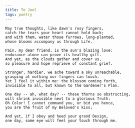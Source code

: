 ```yaml
---
title: To Joel
tags: poetry
---
```


    May true thoughts, like dawn's rosy fingers,
    catch the tears your heart cannot hold back;
    and with them, water those furrows, long-planted,
    whose blooms accompany us through Life.

    Pain, my dear friend, is the sun's blazing love:
    endurance alone can prove its healthy gift.
    And yet, as the clouds gather and cover us,
    so pleasure and hope reprieve of constant grief.

    Stronger, hardier, we ache toward a sky unreachable,
    grasping at nothing our fingers can touch.
    Yet I feel it within me: the blossom coming forth,
    invisible to all, but known to the Gardener's Plan.

    One day -- ah, what day? -- these thorns so obstructing,
    will shrink invisible next to a glorious Truth:
    Oh Color! I cannot command you, or bid you hence,
    you are the fruit of my Beloved's kiss;

    And yet, if I obey and heed your grand Design,
    one day, some eye will feel your touch through me.



